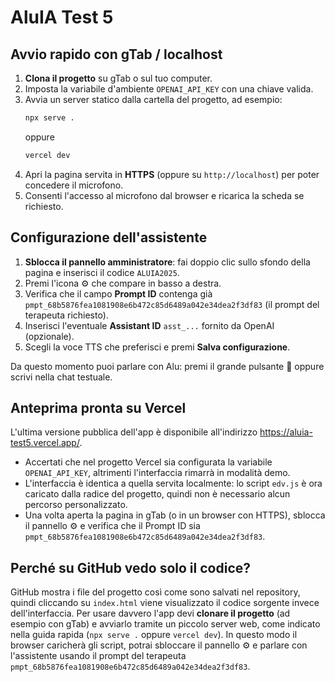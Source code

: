 # AluIA Test 5

## Avvio rapido con gTab / localhost

1. **Clona il progetto** su gTab o sul tuo computer.
2. Imposta la variabile d'ambiente `OPENAI_API_KEY` con una chiave valida.
3. Avvia un server statico dalla cartella del progetto, ad esempio:
   ```bash
   npx serve .
   ```
   oppure
   ```bash
   vercel dev
   ```
4. Apri la pagina servita in **HTTPS** (oppure su `http://localhost`) per poter concedere il microfono.
5. Consenti l'accesso al microfono dal browser e ricarica la scheda se richiesto.

## Configurazione dell'assistente

1. **Sblocca il pannello amministratore**: fai doppio clic sullo sfondo della pagina e inserisci il codice `ALUIA2025`.
2. Premi l'icona ⚙️ che compare in basso a destra.
3. Verifica che il campo **Prompt ID** contenga già `pmpt_68b5876fea1081908e6b472c85d6489a042e34dea2f3df83` (il prompt del terapeuta richiesto).
4. Inserisci l'eventuale **Assistant ID** `asst_...` fornito da OpenAI (opzionale).
5. Scegli la voce TTS che preferisci e premi **Salva configurazione**.

Da questo momento puoi parlare con Alu: premi il grande pulsante 🎤 oppure scrivi nella chat testuale.

## Anteprima pronta su Vercel

L'ultima versione pubblica dell'app è disponibile all'indirizzo <https://aluia-test5.vercel.app/>.

- Accertati che nel progetto Vercel sia configurata la variabile `OPENAI_API_KEY`, altrimenti l'interfaccia rimarrà in modalità demo.
- L'interfaccia è identica a quella servita localmente: lo script `edv.js` è ora caricato dalla radice del progetto, quindi non è necessario alcun percorso personalizzato.
- Una volta aperta la pagina in gTab (o in un browser con HTTPS), sblocca il pannello ⚙️ e verifica che il Prompt ID sia `pmpt_68b5876fea1081908e6b472c85d6489a042e34dea2f3df83`.

## Perché su GitHub vedo solo il codice?

GitHub mostra i file del progetto così come sono salvati nel repository, quindi cliccando su `index.html` viene visualizzato il codice sorgente invece dell'interfaccia. Per usare davvero l'app devi **clonare il progetto** (ad esempio con gTab) e avviarlo tramite un piccolo server web, come indicato nella guida rapida (`npx serve .` oppure `vercel dev`). In questo modo il browser caricherà gli script, potrai sbloccare il pannello ⚙️ e parlare con l'assistente usando il prompt del terapeuta `pmpt_68b5876fea1081908e6b472c85d6489a042e34dea2f3df83`.
